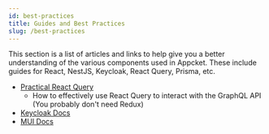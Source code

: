 ```yaml
---
id: best-practices
title: Guides and Best Practices
slug: /best-practices
---
```


This section is a list of articles and links to help give you a better understanding of the various components used in Appcket. These include guides for React, NestJS, Keycloak, React Query, Prisma, etc.

* [Practical React Query](https://tkdodo.eu/blog/practical-react-query)
  * How to effectively use React Query to interact with the GraphQL API (You probably don't need Redux)
* [Keycloak Docs](https://www.keycloak.org/documentation.html)
* [MUI Docs](https://mui.com/getting-started/usage/)